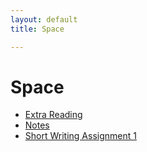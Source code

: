 ```yaml
---
layout: default
title: Space

---
```



# Space
+ [Extra Reading](Reading)
+ [Notes](Handout)
+ [Short Writing Assignment 1](SW1)
